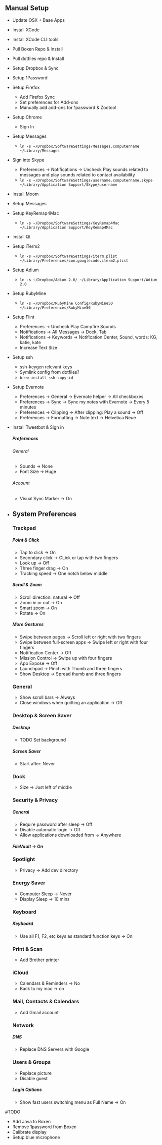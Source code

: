 ## Manual Setup

- Update OSX + Base Apps

- Install XCode

- Install XCode CLI tools

- Pull Boxen Repo & Install

- Pull dotfiles repo & Install

- Setup Dropbox & Sync

- Setup 1Password

- Setup Firefox
  * Add Firefox Sync
  * Set preferences for Add-ons
  * Manually add add-ons for 1password & Zootool
 
- Setup Chrome
  * Sign In
 
- Setup Messages
  * `ln -s ~/Dropbox/SoftwareSettings/Messages.computername ~/Library/Messages`
 
- Sign into Skype
  * Preferences -> Notifications -> Uncheck Play sounds related to messages and play sounds related to contact availability
  * `ln -s ~/Dropbox/SoftwareSettings/username.computername.skype ~/Library/Application Support/Skype/username`
- Install Moom
- Setup Messages
- Setup KeyRemap4Mac
  * `ln -s ~/Dropbox/SoftwareSettings/KeyRemap4Mac ~/Library/Application Support/KeyRemap4Mac`
  
- Install Qt

- Setup iTerm2
  * `ln -s ~/Dropbox/SoftwareSettings/iterm.plist ~/Library/Preferences/com.googlecode.iterm2.plist`
- Setup Adium
  * `ln -s ~/Dropbox/Adium 2.0/ ~/Library/Application Support/Adium 2.0`
 
- Setup RubyMine
  * `ln -s ~/Dropbox/RubyMine Config/RubyMine50 ~/Library/Preferences/RubyMine50`
- Setup Flint
  * Preferences -> Uncheck Play Campfire Sounds
  * Notifications -> All Messages -> Dock, Tab
  * Notifications -> Keywords -> Notification Center, Sound, words: KG, katie, kate
  * Increase Text Size
 
- Setup ssh
  * ssh-keygen relevant keys
  * Symlink config from dotfiles?
  * `brew install ssh-copy-id`

- Setup Evernote
  * Preferences -> General -> Evernote helper -> All checkboxes
  * Preferences -> Sync -> Sync my notes with Evernote -> Every 5 minutes
  * Preferences -> Clipping -> After clipping: Play a sound -> Off
  * Preferences -> Formatting -> Note text -> Helvetica Neue

- Install Tweetbot & Sign in
  ##### Preferences
  
  ###### General
  * Sounds -> None
  * Font Size -> Huge
  
  ###### Account
  * Visual Sync Marker -> On

- ## System Preferences

  ### Trackpad

  ##### Point & Click
  * Tap to click -> On
  * Secondary click -> CLick or tap with two fingers
  * Look up -> Off
  * Three finger drag -> On
  * Tracking speed -> One notch below middle

  ##### Scroll & Zoom
  * Scroll direction: natural -> Off
  * Zoom in or out -> On 
  * Smart zoom -> On
  * Rotate -> On

  ##### More Gestures
  * Swipe between pages -> Scroll left or right with two fingers
  * Swipe between full-screen apps -> Swipe left or right with four fingers
  * Notification Center -> Off
  * Mission Control -> Swipe up with four fingers
  * App Expose -> Off
  * Launchpad -> Pinch with Thumb and three fingers
  * Show Desktop -> Spread thumb and three fingers

  ### General
  *  Show scroll bars -> Always
  *  Close windows when quitting an application -> Off

  ### Desktop & Screen Saver
  ##### Desktop
  * TODO Set background
  ##### Screen Saver
  * Start after: Never
  
  ### Dock
  * Size -> Just left of middle
  
  ### Security & Privacy
  ##### General
  * Require password after sleep -> Off
  * Disable automatic login -> Off
  * Allow applications downloaded from -> Anywhere
  ##### FileVault -> On

  ### Spotlight
  * Privacy -> Add dev directory

  ### Energy Saver
  * Computer Sleep -> Never
  * Display Sleep -> 10 mins

  ### Keyboard
  ##### Keyboard
  * Use all F1, F2, etc keys as standard function keys -> On

  ### Print & Scan
  * Add Brother printer

  ### iCloud
  * Calendars & Reminders -> No
  * Back to my mac -> on

  ### Mail, Contacts & Calendars
  * Add Gmail account

  ### Network
  ##### DNS
  * Replace DNS Servers with Google

  ### Users & Groups
  * Replace picture
  * Disable guest
  ##### Login Options
  * Show fast users switching menu as Full Name -> On
  
#TODO  
- Add Java to Boxen
- Remove 1password from Boxen
- Calibrate display
- Setup blue microphone

